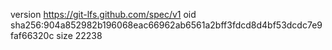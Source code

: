 version https://git-lfs.github.com/spec/v1
oid sha256:904a852982b196068eac66962ab6561a2bff3fdcd8d4bf53dcdc7e9faf66320c
size 22238
